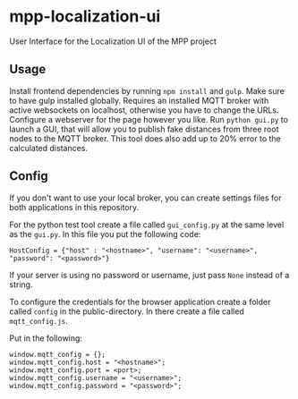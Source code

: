 # mpp-localization-ui
User Interface for the Localization UI of the MPP project

## Usage
Install frontend dependencies by running ```npm install``` and ```gulp```. Make sure to have gulp installed globally.
Requires an installed MQTT broker with active websockets on localhost, otherwise you have to change the URLs. Configure a webserver for the page however you like.
Run ```python gui.py``` to launch a GUI, that will allow you to publish fake distances from three root nodes to the MQTT broker.
This tool does also add up to 20% error to the calculated distances.

## Config
If you don't want to use your local broker, you can create settings files for both applications in this repository.

For the python test tool create a file called ```gui_config.py``` at the same level as the ```gui.py```. In this file you put the following code:

```
HostConfig = {"host" : "<hostname>", "username": "<username>", "password": "<password>"}
```

If your server is using no password or username, just pass ```None``` instead of a string.

To configure the credentials for the browser application create a folder called ```config``` in the public-directory. In there create a file called ```mqtt_config.js```.

Put in the following:

```
window.mqtt_config = {};
window.mqtt_config.host = "<hostname>";
window.mqtt_config.port = <port>;
window.mqtt_config.username = "<username>";
window.mqtt_config.password = "<password>";
```